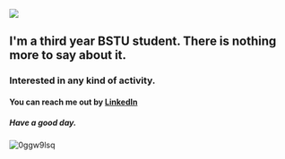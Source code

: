 
![](https://user-images.githubusercontent.com/82121272/216679956-89e9386d-9861-4e6d-ab5a-5b44add2a8a1.gif)

## I'm a third year BSTU student. There is nothing more to say about it.
### Interested in any kind of activity.

#### You can reach me out by [LinkedIn](https://www.linkedin.com/in/stepan-rudakovsky-9277251ba/)
##### Have a good day.

![0ggw9lsq](https://user-images.githubusercontent.com/82121272/216682603-3ea73715-6851-4ddd-9cb0-ad01cea70158.gif)
